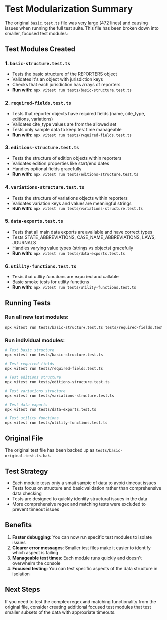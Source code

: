 # Test Modularization Summary

The original `basic.test.ts` file was very large (472 lines) and causing issues when running the full test suite. This file has been broken down into smaller, focused test modules:

## Test Modules Created

### 1. `basic-structure.test.ts`
- Tests the basic structure of the REPORTERS object
- Validates it's an object with jurisdiction keys
- Checks that each jurisdiction has arrays of reporters
- **Run with:** `npx vitest run tests/basic-structure.test.ts`

### 2. `required-fields.test.ts`
- Tests that reporter objects have required fields (name, cite_type, editions, variations)
- Validates cite_type values are from the allowed set
- Tests only sample data to keep test time manageable
- **Run with:** `npx vitest run tests/required-fields.test.ts`

### 3. `editions-structure.test.ts`
- Tests the structure of edition objects within reporters
- Validates edition properties like start/end dates
- Handles optional fields gracefully
- **Run with:** `npx vitest run tests/editions-structure.test.ts`

### 4. `variations-structure.test.ts`
- Tests the structure of variations objects within reporters
- Validates variation keys and values are meaningful strings
- **Run with:** `npx vitest run tests/variations-structure.test.ts`

### 5. `data-exports.test.ts`
- Tests that all main data exports are available and have correct types
- Tests STATE_ABBREVIATIONS, CASE_NAME_ABBREVIATIONS, LAWS, JOURNALS
- Handles varying value types (strings vs objects) gracefully
- **Run with:** `npx vitest run tests/data-exports.test.ts`

### 6. `utility-functions.test.ts`
- Tests that utility functions are exported and callable
- Basic smoke tests for utility functions
- **Run with:** `npx vitest run tests/utility-functions.test.ts`

## Running Tests

### Run all new test modules:
```bash
npx vitest run tests/basic-structure.test.ts tests/required-fields.test.ts tests/editions-structure.test.ts tests/variations-structure.test.ts tests/data-exports.test.ts tests/utility-functions.test.ts
```

### Run individual modules:
```bash
# Test basic structure
npx vitest run tests/basic-structure.test.ts

# Test required fields
npx vitest run tests/required-fields.test.ts

# Test editions structure
npx vitest run tests/editions-structure.test.ts

# Test variations structure
npx vitest run tests/variations-structure.test.ts

# Test data exports
npx vitest run tests/data-exports.test.ts

# Test utility functions
npx vitest run tests/utility-functions.test.ts
```

## Original File
The original test file has been backed up as `tests/basic-original.test.ts.bak`.

## Test Strategy
- Each module tests only a small sample of data to avoid timeout issues
- Tests focus on structure and basic validation rather than comprehensive data checking
- Tests are designed to quickly identify structural issues in the data
- More comprehensive regex and matching tests were excluded to prevent timeout issues

## Benefits
1. **Faster debugging**: You can now run specific test modules to isolate issues
2. **Clearer error messages**: Smaller test files make it easier to identify which aspect is failing
3. **Manageable test times**: Each module runs quickly and doesn't overwhelm the console
4. **Focused testing**: You can test specific aspects of the data structure in isolation

## Next Steps
If you need to test the complex regex and matching functionality from the original file, consider creating additional focused test modules that test smaller subsets of the data with appropriate timeouts.
